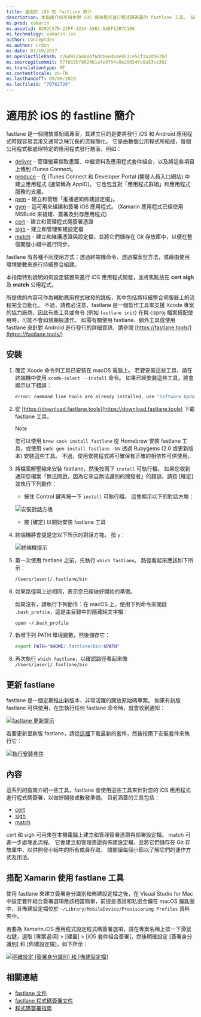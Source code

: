 ```yaml
---
title: 適用於 iOS 的 fastline 簡介
description: 本指南介紹可用來對 iOS 應用程式進行程式碼簽署的 fastlane 工具。 描述如何更新、安裝及使用 fastlane 工具。
ms.prod: xamarin
ms.assetid: 8202C57D-22FF-4224-A5B1-AAEF12B7C106
ms.technology: xamarin-ios
author: conceptdev
ms.author: crdun
ms.date: 03/19/2017
ms.openlocfilehash: c26d912a4684f6ddbee46ae953ce5cf1a3db67bd
ms.sourcegitcommit: 57f815bf0024b1afe9754c0e28054fc0a53ce302
ms.translationtype: MT
ms.contentlocale: zh-TW
ms.lasthandoff: 09/06/2019
ms.locfileid: "70762726"
---
```

# <a name="introduction-to-fastlane-for-ios"></a>適用於 iOS 的 fastline 簡介

fastlane 是一個開放原始碼專案，其建立目的是要將發行 iOS 和 Android 應用程式時既容易混淆又通常乏味冗長的流程簡化。 它是由數個公用程式所組成，每個公用程式都處理特定的應用程式發行層面，例如：

- [deliver](https://github.com/fastlane/fastlane/tree/master/deliver#readme) – 管理螢幕擷取畫面、中繼資料及應用程式套件組合，以及將這些項目上傳到 iTunes Connect。
- [produce](https://github.com/fastlane/fastlane/tree/master/produce#readme) – 在 iTunes Connect 和 Developer Portal (開發人員入口網站) 中建立應用程式 (通常稱為 AppID)。 它也包含對「應用程式群組」和應用程式服務的支援。
- [pem](https://github.com/fastlane/fastlane/tree/master/pem#readme) – 建立和管理「推播通知佈建設定檔」。
- [gym](https://github.com/fastlane/fastlane/tree/master/gym#readme) – 這可用來組建和簽署 iOS 應用程式。 (Xamarin 應用程式已經使用 MSBuild 來組建、簽署及封存應用程式)
- [cert](https://github.com/fastlane/fastlane/tree/master/cert#readme) – 建立和管理程式碼簽署憑證 
- [sigh](https://github.com/fastlane/fastlane/tree/master/sigh#readme) – 建立和管理佈建設定檔
- [match](https://github.com/fastlane/fastlane/tree/master/match#readme) – 建立和維護憑證與設定檔，並將它們儲存在 Git 存放庫中，以便在整個開發小組中進行同步。

fastlane 有各種不同使用方式：透過終端機命令、透過檔案型方法，或藉由使用環境變數來進行持續整合組建。 

本指南特別說明如何設定裝置來進行 iOS 應用程式開發，並將焦點放在 **cert** **sigh** 及 **match** 公用程式。 

所提供的內容可作為輔助應用程式散發的跳板，其中包括將持續整合伺服器上的流程完全自動化。 不過，請務必注意，fastlane 是一個製作工具來支援 Xcode 專案的協力廠商，因此有些工具或命令 (例如 `fastlane init`) 在與 csproj 檔案搭配使用時，可能不會如預期般運作。 如需有關使用 fastlane、額外工具或使用 fastlane 來針對 Android 進行發行的詳細資訊，請參閱 [https://fastlane.tools/](https://fastlane.tools/)

<a name="Installation" />

## <a name="installation"></a>安裝

1. 確定 Xcode 命令列工具已安裝在 macOS 電腦上。 若要安裝這些工具，請在終端機中使用 `xcode-select --install` 命令。 如果已經安裝這些工具，將會顯示以下錯誤：

    ```bash
    error: command line tools are already installed, use "Software Update" to install updates
    ```

2. 從 [https://download.fastlane.tools](https://download.fastlane.tools) 下載 fastlane 工具。 

    > [!NOTE]
    > 您可以使用 `brew cask install fastlane` 從 Homebrew 安裝 fastlane 工具，或使用 `sudo gem install fastlane –NV` 透過 Rubygems (2.0 或更新版本) 安裝這些工具。 不過，使用安裝程式將可確保有正確的相依性可供使用。 

3. 將檔案解壓縮來安裝 fastlane，然後按兩下 `install` 可執行檔。 如果您收到通知您檔案「無法開啟，因為它來自無法識別的開發者」的錯誤，請按 [確定] 並執行下列動作：
    - 按住 Control 鍵再按一下 `install` 可執行檔。 這會顯示以下的對話方塊：

     ![](images/fastlane-image12.png "安裝對話方塊")

    - 按 [確定] 以開始安裝 fastlane 工具

4. 終端機將會提是您以下所示的對話方塊。 按 `y`：

   ![](images/fastlane-image13.png "終端機提示")

5. 第一次使用 fastlane 之前，先執行 `which fastlane`。 路徑看起來應該如下所示： 

    ```bash
    /Users/[user]/.fastlane/bin
    ```

6. 如果路徑與上述相同，表示您已經做好開始的準備。

     如果沒有，請執行下列動作：在 macOS 上，使用下列命令來開啟 `.bash_profile`，這是主目錄中的隱藏純文字檔：

    ```bash
    open ~/.bash_profile
    ```

7. 新增下列 PATH 環境變數，然後儲存它： 

    ```bash
    export PATH="$HOME/.fastlane/bin:$PATH"
    ```

8. 再次執行 `which fastlane`，以確認路徑看起來像 `/Users/[user]/.fastlane/bin`

## <a name="updating-fastlane"></a>更新 fastlane

fastlane 是一個定期推出新版本、非常活躍的開放原始碼專案。 如果有新版 fastlane 可供使用，在您執行任何 fastlane 命令時，就會收到通知：

[![](images/fastlane-image0.png "fastlane 更新提示")](images/fastlane-image0.png#lightbox)

若要更新至新版 fastlane，請從[這裡](https://download.fastlane.tools)下載最新的套件，然後按兩下安裝套件來執行它：

[![](images/fastlane-image0a.png "執行安裝套件")](images/fastlane-image0a.png#lightbox)

## <a name="contents"></a>內容

這系列的指南介紹一些工具，fastlane 會使用這些工具來針對您的 iOS 應用程式進行程式碼簽署，以做好開發或散發準備。 目前涵蓋的工具包括：

- [cert](~/ios/deploy-test/provisioning/fastlane/cert.md)
- [sigh](~/ios/deploy-test/provisioning/fastlane/sigh.md)
- [match](~/ios/deploy-test/provisioning/fastlane/match.md)

cert 和 sigh 可用來在本機電腦上建立和管理簽署憑證與部署設定檔。 match 可進一步處理此流程。 它會建立和管理憑證與佈建設定檔，並將它們儲存在 Git 存放庫中，以供開發小組中的所有成員存取。 請閱讀每個小節以了解它們的運作方式及用法。

## <a name="using-fastlane-tools-with-xamarin"></a>搭配 Xamarin 使用 fastlane 工具

使用 fastlane 來建立簽署身分識別和佈建設定檔之後，在 Visual Studio for Mac 中設定套件組合簽署選項應該相當簡單，前提是憑證和私密金鑰在 macOS 鑰匙圈中，且佈建設定檔位於 `~/Library/MobileDevice/Provisioning Profiles` 資料夾中。

若要為 Xamarin.iOS 應用程式設定程式碼簽署選項，請在專案名稱上按一下滑鼠右鍵，選取 [專案選項] > [建置] > [iOS 套件組合簽署]，然後明確設定 [簽署身分識別] 和 [佈建設定檔]，如下所示：

[![](images/fastlane-image11.png "明確設定 [簽署身分識別] 和 [佈建設定檔]")](images/fastlane-image11.png#lightbox)

## <a name="related-links"></a>相關連結

- [fastlane 文件](https://fastlane.tools/)
- [fastlane 程式碼簽署文件](https://docs.fastlane.tools/codesigning/getting-started/)
- [程式碼簽署指南](https://codesigning.guide/)
